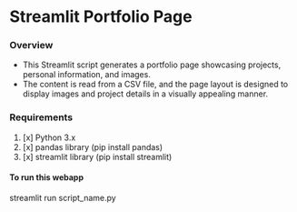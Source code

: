 # Streamlit Portfolio Page

### Overview
- This Streamlit script generates a portfolio page showcasing projects, personal information, and images.
- The content is read from a CSV file, and the page layout is designed to display images and project details in a visually appealing manner.

###  Requirements

1. [x] Python 3.x
2. [x] pandas library (pip install pandas)
3. [x] streamlit library (pip install streamlit)

#### To run this webapp

streamlit run script_name.py